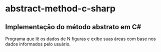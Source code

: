 # abstract-method-c-sharp
Implementação do método abstrato em C#
-------------------------------------
Programa que lê os dados de N figuras e exibe suas áreas com base nos dados informados pelo usuário.
